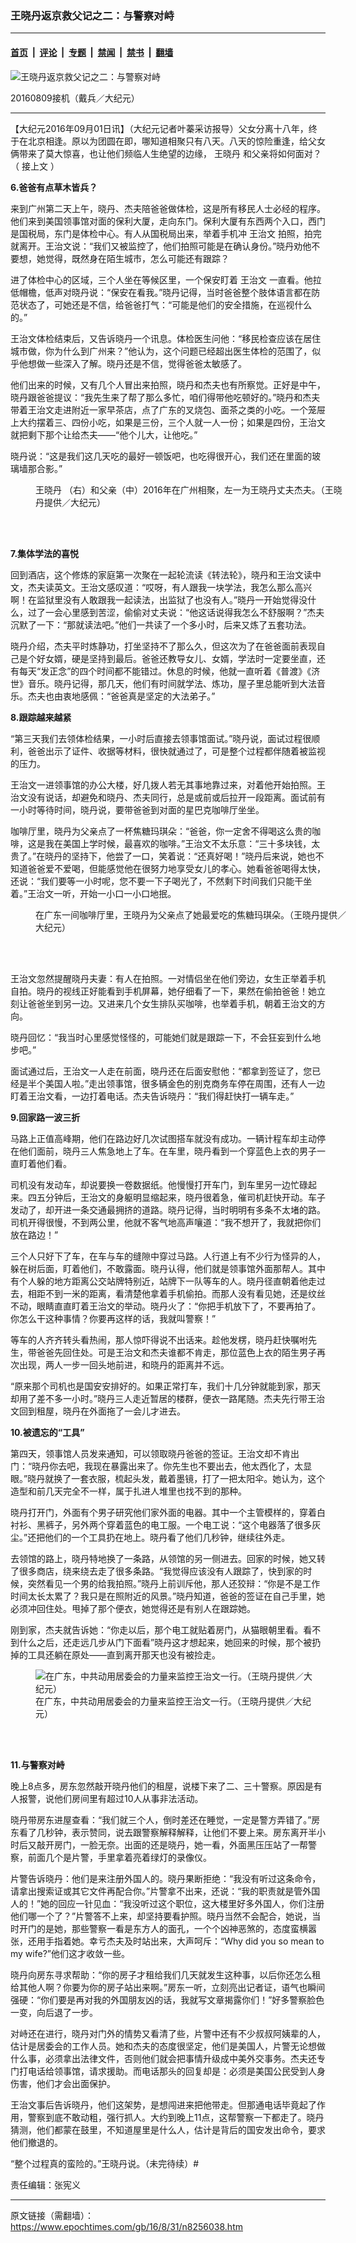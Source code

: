 ### 王晓丹返京救父记之二：与警察对峙

---

#### [首页](../../../..?n8256038) &nbsp;|&nbsp; [评论](../../../../../epoch-comment?n8256038) &nbsp;|&nbsp; [专题](../../../../../epoch-special?n8256038) &nbsp;|&nbsp; [禁闻](../../../../../epoch-news?n8256038) &nbsp;|&nbsp; [禁书](../../../../../books?n8256038) &nbsp;|&nbsp; [翻墙](https://github.com/gfw-breaker/nogfw/blob/master/README.md?n8256038)


<div><img alt="王晓丹返京救父记之二：与警察对峙" class="attachment-djy_600_400 size-djy_600_400 wp-post-image" src="https://i.epochtimes.com/assets/uploads/2016/08/1608091149021973-600x400.jpg"/>
<div class="caption">
 <p>
  20160809接机（戴兵／大纪元）
 </p>
</div></div><hr/><div class="post_content" id="artbody" itemprop="articleBody">
 <!-- article content begin -->
 <p>
  【大纪元2016年09月01日讯】（大纪元记者叶蓁采访报导）父女分离十八年，终于在北京相逢。原以为团圆在即，哪知道相聚只有八天。八天的惊险重逢，给父女俩带来了莫大惊喜，也让他们频临人生绝望的边缘，
  <ok href="https://www.epochtimes.com/gb/tag/%E7%8E%8B%E6%99%93%E4%B8%B9.html">
   王晓丹
  </ok>
  和父亲将如何面对？（
  <ok href="https://www.epochtimes.com/gb/16/8/31/n8252514.htm" rel="noopener noreferrer" target="_blank">
   接上文
  </ok>
  ）
 </p>
 <p>
  <strong>
   6.爸爸有点草木皆兵？
  </strong>
 </p>
 <p>
  来到广州第二天上午，晓丹、杰夫陪爸爸做体检，这是所有移民人士必经的程序。他们来到美国领事馆对面的保利大厦，走向东门。保利大厦有东西两个入口，西门是国税局，东门是体检中心。有人从国税局出来，举着手机冲
  <ok href="https://www.epochtimes.com/gb/tag/%E7%8E%8B%E6%B2%BB%E6%96%87.html">
   王治文
  </ok>
  拍照，拍完就离开。王治文说：“我们又被监控了，他们拍照可能是在确认身份。”晓丹劝他不要想，她觉得，既然身在陌生城市，怎么可能还有跟踪？
 </p>
 <p>
  进了体检中心的区域，三个人坐在等候区里，一个保安盯着
  <ok href="https://www.epochtimes.com/gb/tag/%E7%8E%8B%E6%B2%BB%E6%96%87.html">
   王治文
  </ok>
  一直看。他拉低帽檐，低声对晓丹说：“保安在看我。”晓丹记得，当时爸爸整个肢体语言都在防范状态了，可她还是不信，给爸爸打气：“可能是他们的安全措施，在巡视什么的。”
 </p>
 <p>
  王治文体检结束后，又告诉晓丹一个讯息。体检医生问他：“移民检查应该在居住城市做，你为什么到广州来？”他认为，这个问题已经超出医生体检的范围了，似乎他想做一些深入了解。晓丹还是不信，觉得爸爸太敏感了。
 </p>
 <p>
  他们出来的时候，又有几个人冒出来拍照，晓丹和杰夫也有所察觉。正好是中午，晓丹跟爸爸提议：“我先生来了帮了那么多忙，咱们得带他吃顿好的。”晓丹和杰夫带着王治文走进附近一家早茶店，点了广东的叉烧包、面茶之类的小吃。一个笼屉上大约摆着三、四份小吃，如果是三份，三个人就一人一份；如果是四份，王治文就把剩下那个让给杰夫——“他个儿大，让他吃。”
 </p>
 <p>
  晓丹说：“这是我们这几天吃的最好一顿饭吧，也吃得很开心，我们还在里面的玻璃墙那合影。”
 </p>
 <figure class="wp-caption aligncenter" style="width: 498px">
  <ok href=" https://i.epochtimes.com/assets/uploads/2016/08/NY513-1-1-450x338.jpg" rel="noreferrer noopener" target="_blank">
   <img alt="" class="" src="//i.epochtimes.com/assets/uploads/2016/08/NY513-1-1-450x338.jpg"/>
  </ok>
  <br/><figcaption class="wp-caption-text">
   <ok href="https://www.epochtimes.com/gb/tag/%E7%8E%8B%E6%99%93%E4%B8%B9.html">
    王晓丹
   </ok>
   （右）和父亲（中）2016年在广州相聚，左一为王晓丹丈夫杰夫。（王晓丹提供／大纪元）
  </figcaption><br/>
 </figure><br/>
 <p>
  <strong>
   7.集体学法的喜悦
  </strong>
 </p>
 <p>
  回到酒店，这个修炼的家庭第一次聚在一起轮流读《转法轮》，晓丹和王治文读中文，杰夫读英文。王治文感叹道：“哎呀，有人跟我一块学法，我怎么那么高兴啊！在监狱里没有人敢跟我一起读法，出监狱了也没有人。”晓丹一开始觉得没什么，过了一会心里感到苦涩，偷偷对丈夫说：“他这话说得我怎么不舒服啊？”杰夫沉默了一下：“那就读法吧。”他们一共读了一个多小时，后来又炼了五套功法。
 </p>
 <p>
  晓丹介绍，杰夫平时炼静功，打坐坚持不了那么久，但这次为了在爸爸面前表现自己是个好女婿，硬是坚持到最后。爸爸还教导女儿、女婿，学法时一定要坐直，还有每天“发正念”的四个时间都不能错过。休息的时候，他就一直听着《普渡》《济世》音乐。晓丹记得，那几天，他们有时间就学法、炼功，屋子里总能听到大法音乐。杰夫也由衷地感佩：“爸爸真是坚定的大法弟子。”
 </p>
 <p>
  <strong>
   8.跟踪越来越紧
  </strong>
 </p>
 <p>
  “第三天我们去领体检结果，一小时后直接去领事馆面试。”晓丹说，面试过程很顺利，爸爸出示了证件、收据等材料，很快就通过了，可是整个过程都伴随着被监视的压力。
 </p>
 <p>
  王治文一进领事馆的办公大楼，好几拨人若无其事地靠过来，对着他开始拍照。王治文没有说话，却避免和晓丹、杰夫同行，总是或前或后拉开一段距离。面试前有一小时等待时间，晓丹说，要带爸爸到对面的星巴克咖啡厅坐坐。
 </p>
 <p>
  咖啡厅里，晓丹为父亲点了一杯焦糖玛琪朵：“爸爸，你一定舍不得喝这么贵的咖啡，这是我在美国上学时候，最喜欢的咖啡。”王治文不太乐意：“三十多块钱，太贵了。”在晓丹的坚持下，他尝了一口，笑着说：“还真好喝！”晓丹后来说，她也不知道爸爸爱不爱喝，但能感觉他在很努力地享受女儿的孝心。她看爸爸喝得太快，还说：“我们要等一小时呢，您不要一下子喝光了，不然剩下时间我们只能干坐着。”王治文一听，开始一小口一小口地抿。
 </p>
 <figure class="wp-caption aligncenter" style="width: 503px">
  <ok href=" https://i.epochtimes.com/assets/uploads/2016/08/NY513-1-4-1-600x400.jpg" rel="noreferrer noopener" target="_blank">
   <img alt="" src="//i.epochtimes.com/assets/uploads/2016/08/NY513-1-4-1-600x400.jpg"/>
  </ok>
  <br/><figcaption class="wp-caption-text">
   在广东一间咖啡厅里，王晓丹为父亲点了她最爱吃的焦糖玛琪朵。（王晓丹提供／大纪元）
  </figcaption><br/>
 </figure><br/>
 <p>
  王治文忽然提醒晓丹夫妻：有人在拍照。一对情侣坐在他们旁边，女生正举着手机自拍。晓丹的视线正好能看到手机屏幕，她仔细看了一下，果然在偷拍爸爸！她立刻让爸爸坐到另一边。又进来几个女生排队买咖啡，也举着手机，朝着王治文的方向。
 </p>
 <p>
  晓丹回忆：“我当时心里感觉怪怪的，可能她们就是跟踪一下，不会狂妄到什么地步吧。”
 </p>
 <p>
  面试通过后，王治文一人走在前面，晓丹还在后面安慰他：“都拿到签证了，您已经是半个美国人啦。”走出领事馆，很多辆金色的别克商务车停在周围，还有人一边盯着王治文看，一边打着电话。杰夫告诉晓丹：“我们得赶快打一辆车走。”
 </p>
 <p>
  <strong>
   9.回家路一波三折
  </strong>
 </p>
 <p>
  马路上正值高峰期，他们在路边好几次试图搭车就没有成功。一辆计程车却主动停在他们面前，晓丹三人焦急地上了车。在车里，晓丹看到一个穿蓝色上衣的男子一直盯着他们看。
 </p>
 <p>
  司机没有发动车，却说要换一卷数据纸。他慢慢打开车门，到车里另一边忙碌起来。四五分钟后，王治文的身躯明显缩起来，晓丹很着急，催司机赶快开动。车子发动了，却开进一条交通最拥挤的道路。晓丹记得，当时明明有多条不太堵的路。司机开得很慢，不到两公里，他就不客气地高声嚷道：“我不想开了，我就把你们放在路边！”
 </p>
 <p>
  三个人只好下了车，在车与车的缝隙中穿过马路。人行道上有不少行为怪异的人，躲在树后面，盯着他们，不敢露面。晓丹认得，他们就是领事馆外面那帮人。其中有个人躲的地方距离公交站牌特别近，站牌下一队等车的人。晓丹径直朝着他走过去，相距不到一米的距离，看清楚他拿着手机偷拍。而那人没有看见她，还是纹丝不动，眼睛直直盯着王治文的举动。晓丹火了：“你把手机放下了，不要再拍了。你怎么干这种事情？你要再这样的话，我就叫警察！”
 </p>
 <p>
  等车的人齐齐转头看热闹，那人惊吓得说不出话来。趁他发楞，晓丹赶快嘱咐先生，带爸爸先回住处。可是王治文和杰夫谁都不肯走，那位蓝色上衣的陌生男子再次出现，两人一步一回头地前进，和晓丹的距离并不远。
 </p>
 <p>
  “原来那个司机也是国安安排好的。如果正常打车，我们十几分钟就能到家，那天却用了差不多一小时。”晓丹三人走近暂居的楼群，便衣一路尾随。杰夫先行带王治文回到租屋，晓丹在外面拖了一会儿才进去。
 </p>
 <p>
  <strong>
   10.被遗忘的“工具”
  </strong>
 </p>
 <p>
  第四天，领事馆人员发来通知，可以领取晓丹爸爸的签证。王治文却不肯出门：“晓丹你去吧，我现在暴露出来了。你先生也不要出去，他太西化了，太显眼。”晓丹就换了一套衣服，梳起头发，戴着墨镜，打了一把太阳伞。她认为，这个造型和前几天完全不一样，属于扎进人堆里也找不到的那种。
 </p>
 <p>
  晓丹打开门，外面有个男子研究他们家外面的电器。其中一个主管模样的，穿着白衬衫、黑裤子，另外两个穿着蓝色的电工服。一个电工说：“这个电器落了很多灰尘。”还把他们的一个工具扔在地上。晓丹看了他们几秒钟，继续往外走。
 </p>
 <p>
  去领馆的路上，晓丹特地换了一条路，从领馆的另一侧进去。回家的时候，她又转了很多商店，绕来绕去走了很多条路。“我觉得应该没有人跟踪了，快到家的时候，突然看见一个男的给我拍照。”晓丹上前训斥他，那人还狡辩：“你是不是工作时间太长太累了？我只是在照附近的风景。”晓丹知道，爸爸的签证在自己手里，她必须冲回住处。甩掉了那个便衣，她觉得还是有别人在跟踪她。
 </p>
 <p>
  刚到家，杰夫就告诉她：“你走以后，那个电工就贴着房门，从猫眼朝里看。看不到什么之后，还走远几步从门下面看”晓丹这才想起来，她回来的时候，那个被扔掉的工具还躺在原处——直到离开那天也没有被捡走。
 </p>
 <figure aria-describedby="caption-attachment-8258487" class="wp-caption aligncenter" id="attachment_8258487" style="width: 450px">
  <ok href=" https://i.epochtimes.com/assets/uploads/2016/09/NY513-3-450x338.jpg" rel="noreferrer noopener" target="_blank">
   <img alt="在广东，中共动用居委会的力量来监控王治文一行。（王晓丹提供／大纪元）" class="size-medium wp-image-8258487" src="https://i.epochtimes.com/assets/uploads/2016/09/NY513-3-450x338.jpg"/>
  </ok>
  <br/><figcaption class="wp-caption-text" id="caption-attachment-8258487">
   在广东，中共动用居委会的力量来监控王治文一行。（王晓丹提供／大纪元）
  </figcaption><br/>
 </figure><br/>
 <p>
  <strong>
   11.与警察对峙
  </strong>
 </p>
 <p>
  晚上8点多，房东忽然敲开晓丹他们的租屋，说楼下来了二、三十警察。原因是有人报警，说他们房间里有超过10人从事非法活动。
 </p>
 <p>
  晓丹带房东进屋查看：“我们就三个人，倒时差还在睡觉，一定是警方弄错了。”房东看了几秒钟，表示赞同，说去跟警察解释解释，让他们不要上来。房东离开半小时后又敲开房门，一脸无奈。出面的还是晓丹，她一看，外面黑压压站了一帮警察，前面几个是片警，手里拿着亮着绿灯的录像仪。
 </p>
 <p>
  片警告诉晓丹：他们是来注册外国人的。晓丹果断拒绝：“我没有听过这条命令，请拿出搜索证或其它文件再配合你。”片警拿不出来，还说：“我的职责就是管外国人的！”她的回应一针见血：“我没听过这个职位，这大楼里好多外国人，你们注册他们哪一个了？”片警答不上来，却坚持要看护照。晓丹当然不会配合，她说，当时开门的是她，那些警察一看是东方人的面孔，一个个凶神恶煞的，态度蛮横嚣张，还用手指着她。幸亏杰夫及时站出来，大声呵斥：“Why did you so mean to my wife?”他们这才收敛一些。
 </p>
 <p>
  晓丹向房东寻求帮助：“你的房子才租给我们几天就发生这种事，以后你还怎么租给其他人啊？你要为你的房子站出来啊。”房东一听，立刻亮出记者证，语气也瞬间强硬：“你们要是再对我的外国朋友凶的话，我就写文章揭露你们！”好多警察脸色一变，向后退了一步。
 </p>
 <p>
  对峙还在进行，晓丹对门外的情势又看清了些，片警中还有不少叔叔阿姨辈的人，估计是居委会的工作人员。她和杰夫的态度很坚定，他们是美国人，片警无论想做什么事，必须拿出法律文件，否则他们就会把事情升级成中美外交事务。杰夫还专门打电话给领事馆，请求援助。而电话那头的回复却是：必须是美国公民受到人身伤害，他们才会出面保护。
 </p>
 <p>
  王治文事后告诉晓丹，他们这架势，是想闯进来把他带走。但那通电话毕竟起了作用，警察到底不敢动粗，强行抓人。大约到晚上11点，这帮警察一下都走了。晓丹猜测，他们都蒙在鼓里，不知道屋里是什么人，估计是背后的国安发出命令，要求他们撤退的。
 </p>
 <p>
  “整个过程真的蛮险的。”王晓丹说。（未完待续）#
 </p>
 <p>
  责任编辑：张宪义
 </p>
 <!-- article content end -->
 <div id="below_article_ad">
 </div>
</div>


---

原文链接（需翻墙）：https://www.epochtimes.com/gb/16/8/31/n8256038.htm